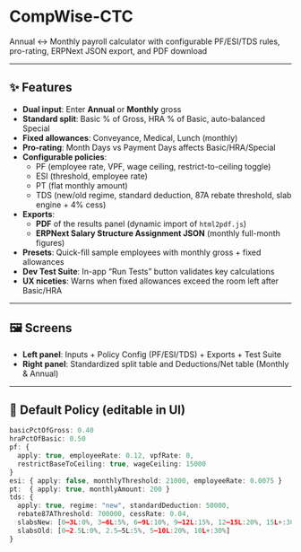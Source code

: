 # CompWise-CTC
Annual ↔ Monthly payroll calculator with configurable PF/ESI/TDS rules, pro-rating, ERPNext JSON export, and PDF download

---

## ✨ Features

- **Dual input**: Enter **Annual** or **Monthly** gross
- **Standard split**: Basic % of Gross, HRA % of Basic, auto-balanced Special
- **Fixed allowances**: Conveyance, Medical, Lunch (monthly)
- **Pro-rating**: Month Days vs Payment Days affects Basic/HRA/Special
- **Configurable policies**:
  - PF (employee rate, VPF, wage ceiling, restrict-to-ceiling toggle)
  - ESI (threshold, employee rate)
  - PT (flat monthly amount)
  - TDS (new/old regime, standard deduction, 87A rebate threshold, slab engine + 4% cess)
- **Exports**:
  - **PDF** of the results panel (dynamic import of `html2pdf.js`)
  - **ERPNext Salary Structure Assignment JSON** (monthly full-month figures)
- **Presets**: Quick-fill sample employees with monthly gross + fixed allowances
- **Dev Test Suite**: In-app “Run Tests” button validates key calculations
- **UX niceties**: Warns when fixed allowances exceed the room left after Basic/HRA

---

## 🖼️ Screens

- **Left panel**: Inputs + Policy Config (PF/ESI/TDS) + Exports + Test Suite  
- **Right panel**: Standardized split table and Deductions/Net table (Monthly & Annual)

---

## 🧮 Default Policy (editable in UI)

```ts
basicPctOfGross: 0.40
hraPctOfBasic: 0.50
pf: {
  apply: true, employeeRate: 0.12, vpfRate: 0,
  restrictBaseToCeiling: true, wageCeiling: 15000
}
esi: { apply: false, monthlyThreshold: 21000, employeeRate: 0.0075 }
pt:  { apply: true, monthlyAmount: 200 }
tds: {
  apply: true, regime: "new", standardDeduction: 50000,
  rebate87AThreshold: 700000, cessRate: 0.04,
  slabsNew: [0–3L:0%, 3–6L:5%, 6–9L:10%, 9–12L:15%, 12–15L:20%, 15L+:30%],
  slabsOld: [0–2.5L:0%, 2.5–5L:5%, 5–10L:20%, 10L+:30%]
}

